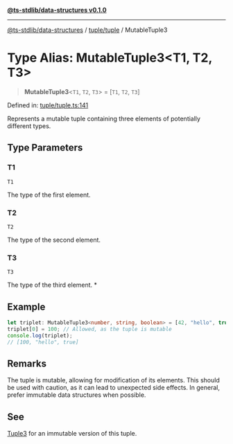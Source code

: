 [**@ts-stdlib/data-structures v0.1.0**](../../../README.md)

***

[@ts-stdlib/data-structures](../../../README.md) / [tuple/tuple](../README.md) / MutableTuple3

# Type Alias: MutableTuple3\<T1, T2, T3\>

> **MutableTuple3**\<`T1`, `T2`, `T3`\> = \[`T1`, `T2`, `T3`\]

Defined in: [tuple/tuple.ts:141](https://github.com/gabaudette/ts-stdlib/blob/8e7816af16ba99a04cff637dfff9fab2e1e392d8/packages/data-structures/src/tuple/tuple.ts#L141)

Represents a mutable tuple containing three elements of potentially different types.

## Type Parameters

### T1

`T1`

The type of the first element.

### T2

`T2`

The type of the second element.

### T3

`T3`

The type of the third element. *

## Example

```typescript
let triplet: MutableTuple3<number, string, boolean> = [42, "hello", true];
triplet[0] = 100; // Allowed, as the tuple is mutable
console.log(triplet);
// [100, "hello", true]
```

## Remarks

The tuple is mutable, allowing for modification of its elements.
This should be used with caution, as it can lead to unexpected side effects.
In general, prefer immutable data structures when possible.

## See

[Tuple3](Tuple3.md) for an immutable version of this tuple.
